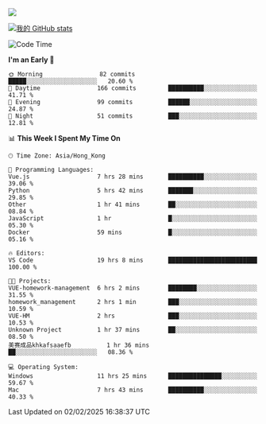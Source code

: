 <img align="center" src="https://readme-typing-svg.demolab.com/?font=Fira+Code&pause=1000&random=true&width=435&lines=%E2%9D%A4+Hello!+%E2%9D%A4;Welcome+to+my+Github+Profile~;I%27m+a+student+from+SCNU+%26+UoA" />

[![我的 GitHub stats](https://github-readme-stats.vercel.app/api?username=AptS-1547&show_icons=true&theme=ambient_gradient)](https://github.com/anuraghazra/github-readme-stats)

<!--START_SECTION:waka-->
![Code Time](http://img.shields.io/badge/Code%20Time-206%20hrs%208%20mins-blue)

**I'm an Early 🐤** 

```text
🌞 Morning                82 commits          █████░░░░░░░░░░░░░░░░░░░░   20.60 % 
🌆 Daytime                166 commits         ██████████░░░░░░░░░░░░░░░   41.71 % 
🌃 Evening                99 commits          ██████░░░░░░░░░░░░░░░░░░░   24.87 % 
🌙 Night                  51 commits          ███░░░░░░░░░░░░░░░░░░░░░░   12.81 % 
```


📊 **This Week I Spent My Time On** 

```text
🕑︎ Time Zone: Asia/Hong_Kong

💬 Programming Languages: 
Vue.js                   7 hrs 28 mins       ██████████░░░░░░░░░░░░░░░   39.06 % 
Python                   5 hrs 42 mins       ███████░░░░░░░░░░░░░░░░░░   29.85 % 
Other                    1 hr 41 mins        ██░░░░░░░░░░░░░░░░░░░░░░░   08.84 % 
JavaScript               1 hr                █░░░░░░░░░░░░░░░░░░░░░░░░   05.30 % 
Docker                   59 mins             █░░░░░░░░░░░░░░░░░░░░░░░░   05.16 % 

🔥 Editors: 
VS Code                  19 hrs 8 mins       █████████████████████████   100.00 % 

🐱‍💻 Projects: 
VUE-homework-management  6 hrs 2 mins        ████████░░░░░░░░░░░░░░░░░   31.55 % 
homework_management      2 hrs 1 min         ███░░░░░░░░░░░░░░░░░░░░░░   10.59 % 
VUE-HM                   2 hrs               ███░░░░░░░░░░░░░░░░░░░░░░   10.53 % 
Unknown Project          1 hr 37 mins        ██░░░░░░░░░░░░░░░░░░░░░░░   08.50 % 
美赛成品khkafsaaefb          1 hr 36 mins        ██░░░░░░░░░░░░░░░░░░░░░░░   08.36 % 

💻 Operating System: 
Windows                  11 hrs 25 mins      ███████████████░░░░░░░░░░   59.67 % 
Mac                      7 hrs 43 mins       ██████████░░░░░░░░░░░░░░░   40.33 % 
```


 Last Updated on 02/02/2025 16:38:37 UTC
<!--END_SECTION:waka-->